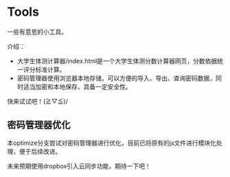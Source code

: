 # Tools
一些有意思的小工具。

介绍：
- 大学生体测计算器/index.html是一个大学生体测分数计算器网页，分数依据统一评分标准计算。
- 密码管理器使用浏览器本地存储，可以方便的导入、导出、查询密码数据，同时适当加密和本地保存，具备一定安全性。

快来试试吧！\(≧▽≦)/

## 密码管理器优化
本optimize分支尝试对密码管理器进行优化，目前已将原有的js文件进行模块化处理，便于后续改进。

未来预期使用dropbox引入云同步功能，期待一下吧！
